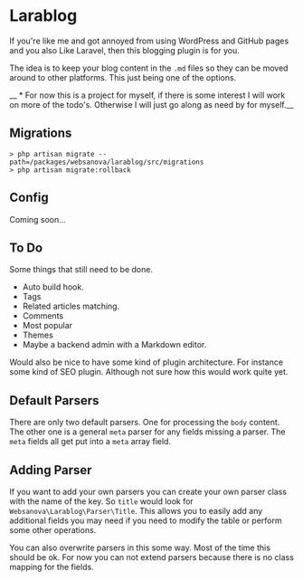 # Larablog

If you're like me and got annoyed from using WordPress and GitHub pages and you also Like Laravel, then this blogging plugin is for you.

The idea is to keep your blog content in the `.md` files so they can be moved around to other platforms. This just being one of the options.

__ * For now this is a project for myself, if there is some interest I will work on more of the todo's. Otherwise I will just go along as need by for myself.__

## Migrations

~~~
> php artisan migrate --path=/packages/websanova/larablog/src/migrations
> php artisan migrate:rollback
~~~


## Config

Coming soon...


## To Do

Some things that still need to be done.

* Auto build hook.
* Tags
* Related articles matching.
* Comments
* Most popular
* Themes
* Maybe a backend admin with a Markdown editor.

Would also be nice to have some kind of plugin architecture. For instance some kind of SEO plugin. Although not sure how this would work quite yet.


## Default Parsers

There are only two default parsers. One for processing the `body` content. The other one is a general `meta` parser for any fields missing a parser. The `meta` fields all get put into a `meta` array field.


## Adding Parser

If you want to add your own parsers you can create your own parser class with the name of the key. So `title` would look for `Websanova\Larablog\Parser\Title`. This allows you to easily add any additional fields you may need if you need to modify the table or perform some other operations.

You can also overwrite parsers in this some way. Most of the time this should be ok. For now you can not extend parsers because there is no class mapping for the fields.